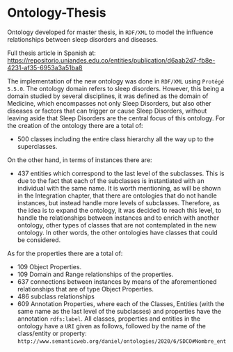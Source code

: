 # Ontology-Thesis
Ontology developed for master thesis, in `RDF/XML` to model the influence relationships between sleep disorders and diseases.

Full thesis article in Spanish at: https://repositorio.uniandes.edu.co/entities/publication/d6aab2d7-fb8e-4231-af35-6953a3a51ba8

The implementation of the new ontology was done in `RDF/XML` using `Protégé 5.5.0`.
The ontology domain refers to sleep disorders. However, this being a domain studied by several disciplines, it was defined as the domain of Medicine, which encompasses not only Sleep Disorders, but also other diseases or factors that can trigger or cause Sleep Disorders, without leaving aside that Sleep Disorders are the central focus of this ontology.
For the creation of the ontology there are a total of:
- 500 classes including the entire class hierarchy all the way up to the superclasses.

On the other hand, in terms of instances there are:
- 437 entities which correspond to the last level of the subclasses. This is due to the fact that each of the subclasses is instantiated with an individual with the same name. It is worth mentioning, as will be shown in the Integration chapter, that there are ontologies that do not handle instances, but instead handle more levels of subclasses. Therefore, as the idea is to expand the ontology, it was decided to reach this level, to handle the relationships between instances and to enrich with another ontology, other types of classes that are not contemplated in the new ontology. In other words, the other ontologies have classes that could be considered.

As for the properties there are a total of:
- 109 Object Properties.
- 109 Domain and Range relationships of the properties.
- 637 connections between instances by means of the aforementioned relationships that are of type Object Properties.
- 486 subclass relationships
- 609 Annotation Properties, where each of the Classes, Entities (with the same name as the last level of the subclasses) and properties have the annotation `rdfs:label`.
All classes, properties and entities in the ontology have a `URI` given as follows, followed by the name of the class/entity or property:
`http://www.semanticweb.org/daniel/ontologies/2020/6/SDCO#Nombre_ent`

